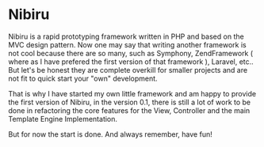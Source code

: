 # Nibiru

Nibiru is a rapid prototyping framework written in PHP and based on the MVC design pattern. Now one may say that writing another framework is not cool because there are so many, such as Symphony, ZendFramework ( where as I have prefered the first version of that framework ), Laravel, etc.. But let's be honest they are complete overkill for smaller projects and are not fit to quick start your "own" development.

That is why I have started my own little framework and am happy to provide the first version of Nibiru, in the version 0.1, there is still a lot of work to be done in refactoring the core features for the View, Controller and the main Template Engine Implementation.

But for now the start is done. And always remember, have fun!
